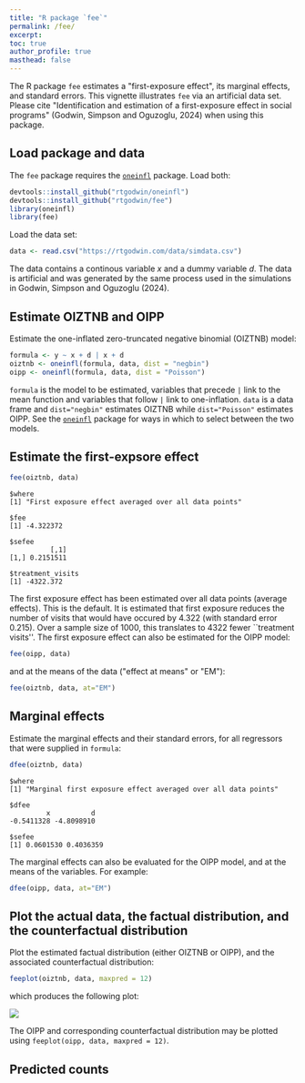 ```yaml
---
title: "R package `fee`"
permalink: /fee/
excerpt: 
toc: true
author_profile: true
masthead: false
---
```


The R package `fee` estimates a "first-exposure effect", its marginal effects, and standard errors. This vignette illustrates `fee` via an artificial data set. Please cite "Identification and estimation of a first-exposure effect in social programs" (Godwin, Simpson and Oguzoglu, 2024) when using this package.

## Load package and data

The `fee` package requires the [`oneinfl`](https://rtgodwin.com/oneinfl) package. Load both:

```r
devtools::install_github("rtgodwin/oneinfl")
devtools::install_github("rtgodwin/fee")
library(oneinfl)
library(fee)
```

Load the data set:
```r
data <- read.csv("https://rtgodwin.com/data/simdata.csv")
```
The data contains a continous variable $x$ and a dummy variable $d$. The data is artificial and was generated by the same process used in the simulations in Godwin, Simpson and Oguzoglu (2024).

## Estimate OIZTNB and OIPP

Estimate the one-inflated zero-truncated negative binomial (OIZTNB) model:

```r
formula <- y ~ x + d | x + d
oiztnb <- oneinfl(formula, data, dist = "negbin")
oipp <- oneinfl(formula, data, dist = "Poisson")
```

`formula` is the model to be estimated, variables that precede `|` link to the mean function and variables that follow `|` link to one-inflation. `data` is a data frame and `dist="negbin"` estimates OIZTNB while `dist="Poisson"` estimates OIPP. See the [`oneinfl`](https://rtgodwin.com/oneinfl) package for ways in which to select between the two models.

## Estimate the first-expsore effect

```r
fee(oiztnb, data)
```

```
$where
[1] "First exposure effect averaged over all data points"

$fee
[1] -4.322372

$sefee
          [,1]
[1,] 0.2151511

$treatment_visits
[1] -4322.372

```

The first exposure effect has been estimated over all data points (average effects). This is the default. It is estimated that first exposure reduces the number of visits that would have occured by 4.322 (with standard error 0.215). Over a sample size of 1000, this translates to 4322 fewer ``treatment visits''. The first exposure effect can also be estimated for the OIPP model:

```r
fee(oipp, data)
```

and at the means of the data ("effect at means" or "EM"):

```r
fee(oiztnb, data, at="EM")
```

## Marginal effects

Estimate the marginal effects and their standard errors, for all regressors that were supplied in `formula`:

```r
dfee(oiztnb, data)
```

```
$where
[1] "Marginal first exposure effect averaged over all data points"

$dfee
         x          d 
-0.5411328 -4.8098910 

$sefee
[1] 0.0601530 0.4036359
```

The marginal effects can also be evaluated for the OIPP model, and at the means of the variables. For example:

```r
dfee(oipp, data, at="EM")
```

## Plot the actual data, the factual distribution, and the counterfactual distribution

Plot the estimated factual distribution (either OIZTNB or OIPP), and the associated counterfactual distribution:

```r
feeplot(oiztnb, data, maxpred = 12)
```

which produces the following plot:

![](https://rtgodwin.com/vignettes/feeweb.png)

The OIPP and corresponding counterfactual distribution may be plotted using `feeplot(oipp, data, maxpred = 12)`.

## Predicted counts
